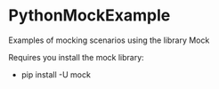 # PythonMockExample
Examples of mocking scenarios using the library Mock

Requires you install the mock library:

* pip install -U mock
